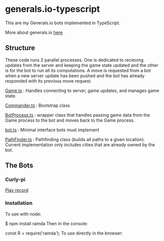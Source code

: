 # generals.io-typescript

This are my Generals.io bots implemented in TypeScript.

More about generals.io [here](http://dev.generals.io/)

## Structure

These code runs 2 parallel processes. One is dedicated to recieving updates from the server and keeping the game state updated and the other is for the bot to run all its computations. A move is requested from a bot when a new server update has been pushed and the bot has already responded with its previous move request.

[Game.ts](https://github.com/fgafford/generals.io-typescript/blob/master/src/Game.ts) : Handles connecting to server, game updates, and manages game state.

[Commander.ts](https://github.com/fgafford/generals.io-typescript/blob/master/src/Commander.ts) : Bootstrap class

[BotProcess.ts](https://github.com/fgafford/generals.io-typescript/blob/master/src/BotProcess.ts) : wrapper class that handles passing game data from the Game process to the bot and moves back to the Game process.

[bot.ts](https://github.com/fgafford/generals.io-typescript/blob/master/src/bots/bot.ts) : Minimal interface bots must implement

[PathFinder.ts](https://github.com/fgafford/generals.io-typescript/blob/master/src/PathFinder.ts) : Pathfinding class (builds all paths to a given location). Current implementation only includes cities that are already owned by the bot.

## The Bots 

### Curly-pi
[Play record]()


### Installation

To use with node:

$ npm install ramda
Then in the console:

const R = require('ramda');
To use directly in the browser:
